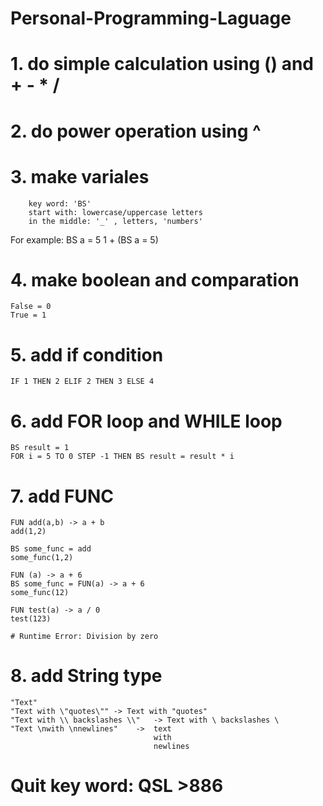 # Personal-Programming-Laguage

# 1. do simple calculation using () and + - * /

# 2. do power operation using ^

# 3. make variales 
        key word: 'BS'
        start with: lowercase/uppercase letters
        in the middle: '_' , letters, 'numbers'

For example:
    BS a = 5
    1 + (BS a = 5)

# 4. make boolean and comparation 
    False = 0
    True = 1

# 5. add if condition
    IF 1 THEN 2 ELIF 2 THEN 3 ELSE 4

# 6. add FOR loop and WHILE loop
    BS result = 1
    FOR i = 5 TO 0 STEP -1 THEN BS result = result * i
    
# 7. add FUNC 
    FUN add(a,b) -> a + b
    add(1,2)

    BS some_func = add
    some_func(1,2)

    FUN (a) -> a + 6
    BS some_func = FUN(a) -> a + 6
    some_func(12)

    FUN test(a) -> a / 0
    test(123)

    # Runtime Error: Division by zero

# 8. add String type
    "Text"
    "Text with \"quotes\"" -> Text with "quotes"
    "Text with \\ backslashes \\"   -> Text with \ backslashes \
    "Text \nwith \nnewlines"    ->  text 
                                    with
                                    newlines 


# Quit key word:  QSL >886